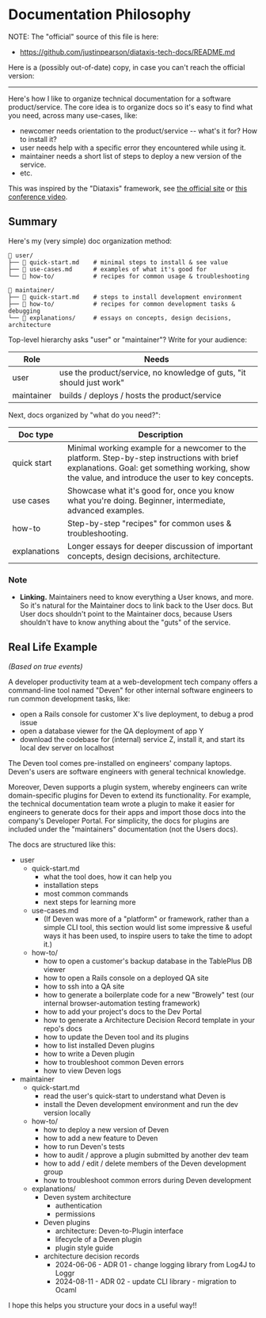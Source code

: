 # Documentation Philosophy

NOTE: The "official" source of this file is here:

- https://github.com/justinpearson/diataxis-tech-docs/README.md

Here is a (possibly out-of-date) copy, in case you can't reach the official version:

---

Here's how I like to organize technical documentation for a software product/service. The core idea is to organize docs so it's easy to find what you need, across many use-cases, like:

- newcomer needs orientation to the product/service -- what's it for? How to install it?
- user needs help with a specific error they encountered while using it.
- maintainer needs a short list of steps to deploy a new version of the service.
- etc.

This was inspired by the "Diataxis" framework, see [the official site](https://diataxis.fr/) or [this conference video](https://www.youtube.com/watch?v=t4vKPhjcMZg).

## Summary

Here's my (very simple) doc organization method:

```
📁 user/
├── 📄 quick-start.md    # minimal steps to install & see value
├── 📄 use-cases.md      # examples of what it's good for
└── 📂 how-to/           # recipes for common usage & troubleshooting

📁 maintainer/
├── 📄 quick-start.md    # steps to install development environment
├── 📂 how-to/           # recipes for common development tasks & debugging
└── 📂 explanations/     # essays on concepts, design decisions, architecture
```

Top-level hierarchy asks "user" or "maintainer"? Write for your audience:

| Role       | Needs                                                                |
| ---------- | -------------------------------------------------------------------- |
| user       | use the product/service, no knowledge of guts, "it should just work" |
| maintainer | builds / deploys / hosts the product/service                         |

Next, docs organized by "what do you need?":

| Doc type     | Description                                                                                                                                                                                     |
| ------------ | ----------------------------------------------------------------------------------------------------------------------------------------------------------------------------------------------- |
| quick start  | Minimal working example for a newcomer to the platform. Step-by-step instructions with brief explanations. Goal: get something working, show the value, and introduce the user to key concepts. |
| use cases    | Showcase what it's good for, once you know what you're doing. Beginner, intermediate, advanced examples.                                                                                        |
| how-to       | Step-by-step "recipes" for common uses & troubleshooting.                                                                                                                                       |
| explanations | Longer essays for deeper discussion of important concepts, design decisions, architecture.                                                                                                      |

### Note

- **Linking.** Maintainers need to know everything a User knows, and more. So it's natural for the Maintainer docs to link back to the User docs. But User docs shouldn't point to the Maintainer docs, because Users shouldn't have to know anything about the "guts" of the service.

## Real Life Example

_(Based on true events)_

A developer productivity team at a web-development tech company offers a command-line tool named "Deven" for other internal software engineers to run common development tasks, like:

- open a Rails console for customer X's live deployment, to debug a prod issue
- open a database viewer for the QA deployment of app Y
- download the codebase for (internal) service Z, install it, and start its local dev server on localhost

The Deven tool comes pre-installed on engineers' company laptops. Deven's users are software engineers with general technical knowledge.

Moreover, Deven supports a plugin system, whereby engineers can write domain-specific plugins for Deven to extend its functionality. For example, the technical documentation team wrote a plugin to make it easier for engineers to generate docs for their apps and import those docs into the company's Developer Portal. For simplicity, the docs for plugins are included under the "maintainers" documentation (not the Users docs).

The docs are structured like this:

- user
  - quick-start.md
    - what the tool does, how it can help you
    - installation steps
    - most common commands
    - next steps for learning more
  - use-cases.md
    - (If Deven was more of a "platform" or framework, rather than a simple CLI tool, this section would list some impressive & useful ways it has been used, to inspire users to take the time to adopt it.)
  - how-to/
    - how to open a customer's backup database in the TablePlus DB viewer
    - how to open a Rails console on a deployed QA site
    - how to ssh into a QA site
    - how to generate a boilerplate code for a new "Browely" test (our internal browser-automation testing framework)
    - how to add your project's docs to the Dev Portal
    - how to generate a Architecture Decision Record template in your repo's docs
    - how to update the Deven tool and its plugins
    - how to list installed Deven plugins
    - how to write a Deven plugin
    - how to troubleshoot common Deven errors
    - how to view Deven logs
- maintainer
  - quick-start.md
    - read the user's quick-start to understand what Deven is
    - install the Deven development environment and run the dev version locally
  - how-to/
    - how to deploy a new version of Deven
    - how to add a new feature to Deven
    - how to run Deven's tests
    - how to audit / approve a plugin submitted by another dev team
    - how to add / edit / delete members of the Deven development group
    - how to troubleshoot common errors during Deven development
  - explanations/
    - Deven system architecture
      - authentication
      - permissions
    - Deven plugins
      - architecture: Deven-to-Plugin interface
      - lifecycle of a Deven plugin
      - plugin style guide
    - architecture decision records
      - 2024-06-06 - ADR 01 - change logging library from Log4J to Loggr
      - 2024-08-11 - ADR 02 - update CLI library - migration to Ocaml

I hope this helps you structure your docs in a useful way!!
